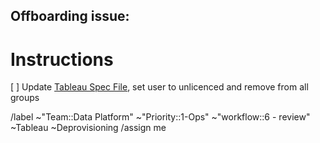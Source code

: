 Offboarding issue: 
 - 

# Instructions

[ ]  Update [Tableau Spec File](https://gitlab.com/gitlab-data/analytics/-/blob/master/extract/tableau_con_man_config/src/specification.yml), set user to unlicenced and remove from all groups

/label ~"Team::Data Platform" ~"Priority::1-Ops" ~"workflow::6 - review" ~Tableau ~Deprovisioning 
/assign me
